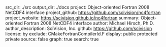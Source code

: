 src_dir: ./src
output_dir: ./docs
project: Object-oriented Fortran 2008 NetCDF4 interface
project_github: https://github.com/scivision/nc4fortran
project_website: https://scivision.github.io/nc4fortran
summary: Object-oriented Fortran 2008 NetCDF4 interface
author: Michael Hirsch, Ph.D.
author_description: SciVision, Inc.
github: https://github.com/scivision
license: by
exclude: CMakeFortranCompilerId.F
display: public
         protected
         private
source: false
graph: true
search: true
